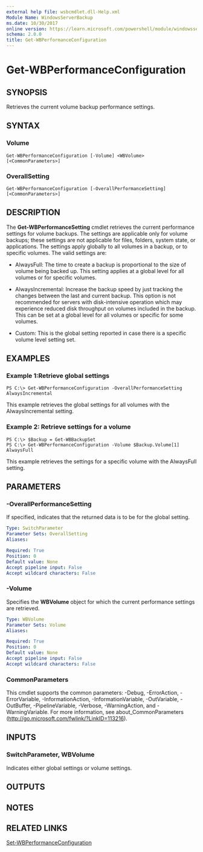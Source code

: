 ```yaml
---
external help file: wsbcmdlet.dll-Help.xml
Module Name: WindowsServerBackup
ms.date: 10/30/2017
online version: https://learn.microsoft.com/powershell/module/windowsserverbackup/get-wbperformanceconfiguration?view=windowsserver2012r2-ps&wt.mc_id=ps-gethelp
schema: 2.0.0
title: Get-WBPerformanceConfiguration
---
```


# Get-WBPerformanceConfiguration

## SYNOPSIS
Retrieves the current volume backup performance settings.

## SYNTAX

### Volume
```
Get-WBPerformanceConfiguration [-Volume] <WBVolume> [<CommonParameters>]
```

### OverallSetting
```
Get-WBPerformanceConfiguration [-OverallPerformanceSetting] [<CommonParameters>]
```

## DESCRIPTION
The **Get-WBPerformanceSetting** cmdlet retrieves the current performance settings for volume backups.
The settings are applicable only for volume backups; these settings are not applicable for files, folders, system state, or applications.
The settings apply globally to all volumes in a backup, or to specific volumes.
The valid settings are: 


- AlwaysFull:  The time to create a backup is proportional to the size of volume being backed up.
This setting applies at a global level for all volumes or for specific volumes. 


- AlwaysIncremental:  Increase the backup speed by just tracking the changes between the last and current backup.
This option is not recommended for servers with disk-intensive operation which may experience reduced disk throughput on volumes included in the backup.
This can be set at a global level for all volumes or specific for some volumes. 


- Custom:  This is the global setting reported in case there is a specific volume level setting set.

## EXAMPLES

### Example 1:Retrieve global settings
```
PS C:\> Get-WBPerformanceConfiguration -OverallPerformanceSetting AlwaysIncremental
```

This example retrieves the global settings for all volumes with the AlwaysIncremental setting.

### Example 2: Retrieve settings for a volume
```
PS C:\> $Backup = Get-WBBackupSet
PS C:\> Get-WBPerformanceConfiguration -Volume $Backup.Volume[1] AlwaysFull
```

This example retrieves the settings for a specific volume with the AlwaysFull setting.

## PARAMETERS

### -OverallPerformanceSetting
If specified, indicates that the returned data is to be for the global setting.

```yaml
Type: SwitchParameter
Parameter Sets: OverallSetting
Aliases: 

Required: True
Position: 0
Default value: None
Accept pipeline input: False
Accept wildcard characters: False
```

### -Volume
Specifies the **WBVolume** object for which the current performance settings are retrieved.

```yaml
Type: WBVolume
Parameter Sets: Volume
Aliases: 

Required: True
Position: 0
Default value: None
Accept pipeline input: False
Accept wildcard characters: False
```

### CommonParameters
This cmdlet supports the common parameters: -Debug, -ErrorAction, -ErrorVariable, -InformationAction, -InformationVariable, -OutVariable, -OutBuffer, -PipelineVariable, -Verbose, -WarningAction, and -WarningVariable. For more information, see about_CommonParameters (http://go.microsoft.com/fwlink/?LinkID=113216).

## INPUTS

### SwitchParameter, WBVolume
Indicates either global settings or volume settings.

## OUTPUTS

## NOTES

## RELATED LINKS

[Set-WBPerformanceConfiguration](./Set-WBPerformanceConfiguration.md)

